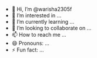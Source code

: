- 👋 Hi, I’m @warisha2305f
- 👀 I’m interested in ...
- 🌱 I’m currently learning ...
- 💞️ I’m looking to collaborate on ...
- 📫 How to reach me ...
- 😄 Pronouns: ...
- ⚡ Fun fact: ...

<!---
warisha2305f/warisha2305f is a ✨ special ✨ repository because its `README.md` (this file) appears on your GitHub profile.
You can click the Preview link to take a look at your changes.
--->
